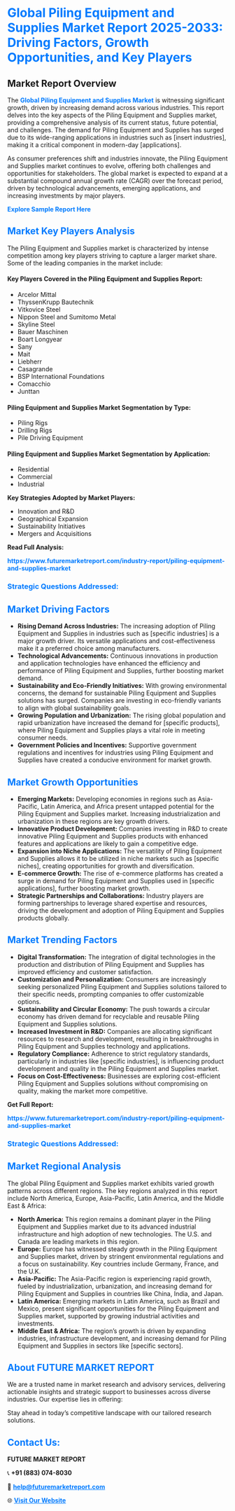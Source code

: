 <h1 style="color: #007BFF;">Global Piling Equipment and Supplies Market Report 2025-2033: Driving Factors, Growth Opportunities, and Key Players</h1>

<section id="overview">
<h2>Market Report Overview</h2>
<p>The <a href="https://www.futuremarketreport.com/industry-report/piling-equipment-and-supplies-market" style="color: #007BFF; text-decoration: none;"><strong>Global Piling Equipment and Supplies Market</strong></a> is witnessing significant growth, driven by increasing demand across various industries. This report delves into the key aspects of the Piling Equipment and Supplies market, providing a comprehensive analysis of its current status, future potential, and challenges. The demand for Piling Equipment and Supplies has surged due to its wide-ranging applications in industries such as [insert industries], making it a critical component in modern-day [applications].</p>
<p>As consumer preferences shift and industries innovate, the Piling Equipment and Supplies market continues to evolve, offering both challenges and opportunities for stakeholders. The global market is expected to expand at a substantial compound annual growth rate (CAGR) over the forecast period, driven by technological advancements, emerging applications, and increasing investments by major players.</p>
</section>

<section id="overview">
<p><a href="https://www.futuremarketreport.com/request-sample/reportId=29181" style="color: #007BFF; text-decoration: none;"><strong>Explore Sample Report Here</strong></a></p>
</section>

<section id="key-players">
<h2 style="color: #007BFF;">Market Key Players Analysis</h2>
<p>The Piling Equipment and Supplies market is characterized by intense competition among key players striving to capture a larger market share. Some of the leading companies in the market include:</p>
<h4>Key Players Covered in the Piling Equipment and Supplies Report:</h4>
<ul><li>Arcelor Mittal</li><li>ThyssenKrupp Bautechnik</li><li>Vitkovice Steel</li><li>Nippon Steel and Sumitomo Metal</li><li>Skyline Steel</li><li>Bauer Maschinen</li><li>Boart Longyear</li><li>Sany</li><li>Mait</li><li>Liebherr</li><li>Casagrande</li><li>BSP International Foundations</li><li>Comacchio</li><li>Junttan</li></ul>
<h4>Piling Equipment and Supplies Market Segmentation by Type:</h4>
<ul><li>Piling Rigs</li><li>Drilling Rigs</li><li>Pile Driving Equipment</li></ul>

<h4>Piling Equipment and Supplies Market Segmentation by Application:</h4>
<ul><li>Residential</li><li>Commercial</li><li>Industrial</li></ul>
<p><strong>Key Strategies Adopted by Market Players:</strong></p>
<ul>
<li>Innovation and R&D</li>
<li>Geographical Expansion</li>
<li>Sustainability Initiatives</li>
<li>Mergers and Acquisitions</li>
</ul>
</section>

<section>
<p><strong>Read Full Analysis: </strong></p><a href="https://www.futuremarketreport.com/industry-report/piling-equipment-and-supplies-market" style="color: #007BFF; text-decoration: none;"><strong>https://www.futuremarketreport.com/industry-report/piling-equipment-and-supplies-market</strong></a>
<h3 style="color: #007BFF;">Strategic Questions Addressed:</h3>
</section>

<section id="driving-factors">
<h2 style="color: #007BFF;">Market Driving Factors</h2>
<ul>
<li><strong>Rising Demand Across Industries:</strong> The increasing adoption of Piling Equipment and Supplies in industries such as [specific industries] is a major growth driver. Its versatile applications and cost-effectiveness make it a preferred choice among manufacturers.</li>
<li><strong>Technological Advancements:</strong> Continuous innovations in production and application technologies have enhanced the efficiency and performance of Piling Equipment and Supplies, further boosting market demand.</li>
<li><strong>Sustainability and Eco-Friendly Initiatives:</strong> With growing environmental concerns, the demand for sustainable Piling Equipment and Supplies solutions has surged. Companies are investing in eco-friendly variants to align with global sustainability goals.</li>
<li><strong>Growing Population and Urbanization:</strong> The rising global population and rapid urbanization have increased the demand for [specific products], where Piling Equipment and Supplies plays a vital role in meeting consumer needs.</li>
<li><strong>Government Policies and Incentives:</strong> Supportive government regulations and incentives for industries using Piling Equipment and Supplies have created a conducive environment for market growth.</li>
</ul>
</section>

<section id="growth-opportunities">
<h2 style="color: #007BFF;">Market Growth Opportunities</h2>
<ul>
<li><strong>Emerging Markets:</strong> Developing economies in regions such as Asia-Pacific, Latin America, and Africa present untapped potential for the Piling Equipment and Supplies market. Increasing industrialization and urbanization in these regions are key growth drivers.</li>
<li><strong>Innovative Product Development:</strong> Companies investing in R&D to create innovative Piling Equipment and Supplies products with enhanced features and applications are likely to gain a competitive edge.</li>
<li><strong>Expansion into Niche Applications:</strong> The versatility of Piling Equipment and Supplies allows it to be utilized in niche markets such as [specific niches], creating opportunities for growth and diversification.</li>
<li><strong>E-commerce Growth:</strong> The rise of e-commerce platforms has created a surge in demand for Piling Equipment and Supplies used in [specific applications], further boosting market growth.</li>
<li><strong>Strategic Partnerships and Collaborations:</strong> Industry players are forming partnerships to leverage shared expertise and resources, driving the development and adoption of Piling Equipment and Supplies products globally.</li>
</ul>
</section>

<section id="trending-factors">
<h2 style="color: #007BFF;">Market Trending Factors</h2>
<ul>
<li><strong>Digital Transformation:</strong> The integration of digital technologies in the production and distribution of Piling Equipment and Supplies has improved efficiency and customer satisfaction.</li>
<li><strong>Customization and Personalization:</strong> Consumers are increasingly seeking personalized Piling Equipment and Supplies solutions tailored to their specific needs, prompting companies to offer customizable options.</li>
<li><strong>Sustainability and Circular Economy:</strong> The push towards a circular economy has driven demand for recyclable and reusable Piling Equipment and Supplies solutions.</li>
<li><strong>Increased Investment in R&D:</strong> Companies are allocating significant resources to research and development, resulting in breakthroughs in Piling Equipment and Supplies technology and applications.</li>
<li><strong>Regulatory Compliance:</strong> Adherence to strict regulatory standards, particularly in industries like [specific industries], is influencing product development and quality in the Piling Equipment and Supplies market.</li>
<li><strong>Focus on Cost-Effectiveness:</strong> Businesses are exploring cost-efficient Piling Equipment and Supplies solutions without compromising on quality, making the market more competitive.</li>
</ul>
</section>

<section>
<p><strong>Get Full Report: </strong></p><a href="https://www.futuremarketreport.com/industry-report/piling-equipment-and-supplies-market" style="color: #007BFF; text-decoration: none;"><strong>https://www.futuremarketreport.com/industry-report/piling-equipment-and-supplies-market</strong></a>
<h3 style="color: #007BFF;">Strategic Questions Addressed:</h3>
</section>


<section id="regional-analysis">
<h2 style="color: #007BFF;">Market Regional Analysis</h2>
<p>The global Piling Equipment and Supplies market exhibits varied growth patterns across different regions. The key regions analyzed in this report include North America, Europe, Asia-Pacific, Latin America, and the Middle East & Africa:</p>
<ul>
<li><strong>North America:</strong> This region remains a dominant player in the Piling Equipment and Supplies market due to its advanced industrial infrastructure and high adoption of new technologies. The U.S. and Canada are leading markets in this region.</li>
<li><strong>Europe:</strong> Europe has witnessed steady growth in the Piling Equipment and Supplies market, driven by stringent environmental regulations and a focus on sustainability. Key countries include Germany, France, and the U.K.</li>
<li><strong>Asia-Pacific:</strong> The Asia-Pacific region is experiencing rapid growth, fueled by industrialization, urbanization, and increasing demand for Piling Equipment and Supplies in countries like China, India, and Japan.</li>
<li><strong>Latin America:</strong> Emerging markets in Latin America, such as Brazil and Mexico, present significant opportunities for the Piling Equipment and Supplies market, supported by growing industrial activities and investments.</li>
<li><strong>Middle East & Africa:</strong> The region’s growth is driven by expanding industries, infrastructure development, and increasing demand for Piling Equipment and Supplies in sectors like [specific sectors].</li>
</ul>
</section>

<footer>
<h2 style="color: #007BFF;">About FUTURE MARKET REPORT</h2>
<p>We are a trusted name in market research and advisory services, delivering actionable insights and strategic support to businesses across diverse industries. Our expertise lies in offering:</p>

<p>Stay ahead in today’s competitive landscape with our tailored research solutions.</p>

<h2 style="color: #007BFF;">Contact Us:</h2>
<p><strong>FUTURE MARKET REPORT</strong></p>
<p>📞 <strong>+91 (883) 074-8030</strong></p>
<p>📧 <strong><a href="mailto:help@futuremarketreport.com" style="color: #007BFF;">help@futuremarketreport.com</a></strong></p>
<p>🌐 <strong><a href="https://www.futuremarketreport.com/" style="color: #007BFF;">Visit Our Website</a></strong></p>
</footer>